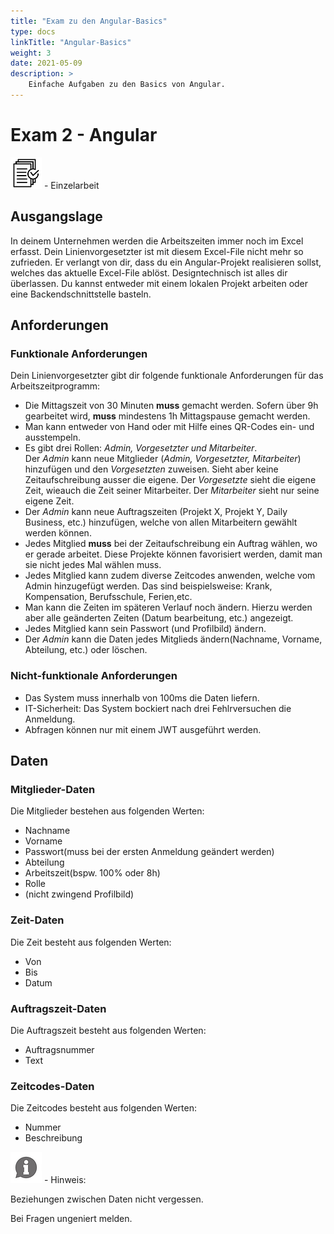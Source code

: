 ```yaml
---
title: "Exam zu den Angular-Basics"
type: docs
linkTitle: "Angular-Basics"
weight: 3
date: 2021-05-09
description: >
    Einfache Aufgaben zu den Basics von Angular.
---
```


# Exam 2 - Angular
![task1](/images/task.png) - Einzelarbeit<br>

## Ausgangslage
In deinem Unternehmen werden die Arbeitszeiten immer noch im Excel erfasst. Dein Linienvorgesetzter ist mit diesem Excel-File nicht mehr so zufrieden. Er verlangt von dir, dass du ein Angular-Projekt realisieren sollst, welches das aktuelle Excel-File ablöst. Designtechnisch ist alles dir überlassen. Du kannst entweder mit einem lokalen Projekt arbeiten oder eine Backendschnittstelle basteln.

## Anforderungen
### Funktionale Anforderungen
Dein Linienvorgesetzter gibt dir folgende funktionale Anforderungen für das Arbeitszeitprogramm:
- Die Mittagszeit von 30 Minuten **muss** gemacht werden. Sofern über 9h gearbeitet wird, **muss** mindestens 1h Mittagspause gemacht werden.
- Man kann entweder von Hand oder mit Hilfe eines QR-Codes ein- und ausstempeln.
- Es gibt drei Rollen: *Admin, Vorgesetzter und Mitarbeiter*.<br>Der *Admin* kann neue Mitglieder (*Admin, Vorgesetzter, Mitarbeiter*) hinzufügen und den *Vorgesetzten* zuweisen. Sieht aber keine Zeitaufschreibung ausser die eigene. Der *Vorgesetzte* sieht die eigene Zeit, wieauch die Zeit seiner Mitarbeiter. Der *Mitarbeiter* sieht nur seine eigene Zeit.
- Der *Admin* kann neue Auftragszeiten (Projekt X, Projekt Y, Daily Business, etc.) hinzufügen, welche von allen Mitarbeitern gewählt werden können.
- Jedes Mitglied **muss** bei der Zeitaufschreibung ein Auftrag wählen, wo er gerade arbeitet. Diese Projekte können favorisiert werden, damit man sie nicht jedes Mal wählen muss.
- Jedes Mitglied kann zudem diverse Zeitcodes anwenden, welche vom Admin hinzugefügt werden. Das sind beispielsweise: Krank, Kompensation, Berufsschule, Ferien,etc.
- Man kann die Zeiten im späteren Verlauf noch ändern. Hierzu werden aber alle geänderten Zeiten (Datum bearbeitung, etc.) angezeigt.
- Jedes Mitglied kann sein Passwort (und Profilbild) ändern.
- Der *Admin* kann die Daten jedes Mitglieds ändern(Nachname, Vorname, Abteilung, etc.) oder löschen.

### Nicht-funktionale Anforderungen
- Das System muss innerhalb von 100ms die Daten liefern.
- IT-Sicherheit: Das System bockiert nach drei Fehlrversuchen die Anmeldung.
- Abfragen können nur mit einem JWT ausgeführt werden.

## Daten
### Mitglieder-Daten
Die Mitglieder bestehen aus folgenden Werten:
- Nachname
- Vorname
- Passwort(muss bei der ersten Anmeldung geändert werden)
- Abteilung
- Arbeitszeit(bspw. 100% oder 8h)
- Rolle
- (nicht zwingend Profilbild)

### Zeit-Daten
Die Zeit besteht aus folgenden Werten:
- Von
- Bis
- Datum

### Auftragszeit-Daten
Die Auftragszeit besteht aus folgenden Werten:
- Auftragsnummer
- Text

### Zeitcodes-Daten
Die Zeitcodes besteht aus folgenden Werten:
- Nummer
- Beschreibung


![hint1](/images/hint.png) - Hinweis:

Beziehungen zwischen Daten nicht vergessen.

Bei Fragen ungeniert melden.